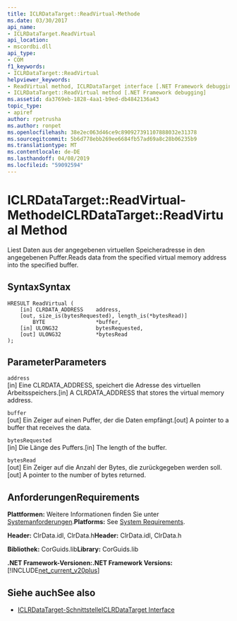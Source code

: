 ```yaml
---
title: ICLRDataTarget::ReadVirtual-Methode
ms.date: 03/30/2017
api_name:
- ICLRDataTarget.ReadVirtual
api_location:
- mscordbi.dll
api_type:
- COM
f1_keywords:
- ICLRDataTarget::ReadVirtual
helpviewer_keywords:
- ReadVirtual method, ICLRDataTarget interface [.NET Framework debugging]
- ICLRDataTarget::ReadVirtual method [.NET Framework debugging]
ms.assetid: da3769eb-1828-4aa1-b9ed-db4842136a43
topic_type:
- apiref
author: rpetrusha
ms.author: ronpet
ms.openlocfilehash: 38e2ec063d46ce9c890927391107888032e31378
ms.sourcegitcommit: 5b6d778ebb269ee6684fb57ad69a8c28b06235b9
ms.translationtype: MT
ms.contentlocale: de-DE
ms.lasthandoff: 04/08/2019
ms.locfileid: "59092594"
---
```

# <a name="iclrdatatargetreadvirtual-method"></a><span data-ttu-id="520cd-102">ICLRDataTarget::ReadVirtual-Methode</span><span class="sxs-lookup"><span data-stu-id="520cd-102">ICLRDataTarget::ReadVirtual Method</span></span>
<span data-ttu-id="520cd-103">Liest Daten aus der angegebenen virtuellen Speicheradresse in den angegebenen Puffer.</span><span class="sxs-lookup"><span data-stu-id="520cd-103">Reads data from the specified virtual memory address into the specified buffer.</span></span>  
  
## <a name="syntax"></a><span data-ttu-id="520cd-104">Syntax</span><span class="sxs-lookup"><span data-stu-id="520cd-104">Syntax</span></span>  
  
```  
HRESULT ReadVirtual (  
    [in] CLRDATA_ADDRESS    address,  
    [out, size_is(bytesRequested), length_is(*bytesRead)]   
        BYTE                *buffer,  
    [in] ULONG32            bytesRequested,  
    [out] ULONG32           *bytesRead  
);  
```  
  
## <a name="parameters"></a><span data-ttu-id="520cd-105">Parameter</span><span class="sxs-lookup"><span data-stu-id="520cd-105">Parameters</span></span>  
 `address`  
 <span data-ttu-id="520cd-106">[in] Eine CLRDATA_ADDRESS, speichert die Adresse des virtuellen Arbeitsspeichers.</span><span class="sxs-lookup"><span data-stu-id="520cd-106">[in] A CLRDATA_ADDRESS that stores the virtual memory address.</span></span>  
  
 `buffer`  
 <span data-ttu-id="520cd-107">[out] Ein Zeiger auf einen Puffer, der die Daten empfängt.</span><span class="sxs-lookup"><span data-stu-id="520cd-107">[out] A pointer to a buffer that receives the data.</span></span>  
  
 `bytesRequested`  
 <span data-ttu-id="520cd-108">[in] Die Länge des Puffers.</span><span class="sxs-lookup"><span data-stu-id="520cd-108">[in] The length of the buffer.</span></span>  
  
 `bytesRead`  
 <span data-ttu-id="520cd-109">[out] Ein Zeiger auf die Anzahl der Bytes, die zurückgegeben werden soll.</span><span class="sxs-lookup"><span data-stu-id="520cd-109">[out] A pointer to the number of bytes returned.</span></span>  
  
## <a name="requirements"></a><span data-ttu-id="520cd-110">Anforderungen</span><span class="sxs-lookup"><span data-stu-id="520cd-110">Requirements</span></span>  
 <span data-ttu-id="520cd-111">**Plattformen:** Weitere Informationen finden Sie unter [Systemanforderungen](../../../../docs/framework/get-started/system-requirements.md).</span><span class="sxs-lookup"><span data-stu-id="520cd-111">**Platforms:** See [System Requirements](../../../../docs/framework/get-started/system-requirements.md).</span></span>  
  
 <span data-ttu-id="520cd-112">**Header:** ClrData.idl, ClrData.h</span><span class="sxs-lookup"><span data-stu-id="520cd-112">**Header:** ClrData.idl, ClrData.h</span></span>  
  
 <span data-ttu-id="520cd-113">**Bibliothek:** CorGuids.lib</span><span class="sxs-lookup"><span data-stu-id="520cd-113">**Library:** CorGuids.lib</span></span>  
  
 **<span data-ttu-id="520cd-114">.NET Framework-Versionen:</span><span class="sxs-lookup"><span data-stu-id="520cd-114">.NET Framework Versions:</span></span>** [!INCLUDE[net_current_v20plus](../../../../includes/net-current-v20plus-md.md)]  
  
## <a name="see-also"></a><span data-ttu-id="520cd-115">Siehe auch</span><span class="sxs-lookup"><span data-stu-id="520cd-115">See also</span></span>

- [<span data-ttu-id="520cd-116">ICLRDataTarget-Schnittstelle</span><span class="sxs-lookup"><span data-stu-id="520cd-116">ICLRDataTarget Interface</span></span>](../../../../docs/framework/unmanaged-api/debugging/iclrdatatarget-interface.md)
